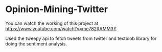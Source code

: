 # Opinion-Mining-Twitter
You can watch the working of this project at https://www.youtube.com/watch?v=me782RAMM3Y

Used the tweepy api to fetch tweets from twitter and textblob library for doing the sentiment analysis.

